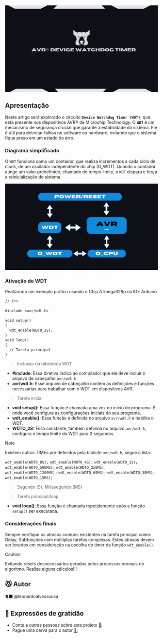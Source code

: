 ![Texto Alternativo](https://raw.githubusercontent.com/leonardoalvessousa/AVR_WDT/refs/heads/main/AVR_BANNER.jpg)

## Apresentação

Neste artigo será explorado o circuito  **`Device Watchdog Timer (WDT)`**, que esta presente nos dispositivos AVR® da Microchip Technology. O **`WDT`** é um mecanismo de segurança crucial que garante a estabilidade do sistema. Ele é útil para detectar falhas no software ou hardware, evitando que o sistema fique preso em um estado de erro.

### Diagrama simplificado

O `WDT` funciona como um contador, que realiza incrementos a cada ciclo de clock, de um oscilador independente do chip (O_WDT). Quando o contador atinge um valor predefinido, chamado de tempo limite, o `WDT` dispara e força a reinicialização do sistema.

![Texto Alternativo](https://raw.githubusercontent.com/leonardoalvessousa/AVR_WDT/refs/heads/main/BlocDiagram.jpg)

### Ativação do WDT

Realizando um exemplo prático usando o Chip ATmega328p na IDE Arduino

```IDE_Arduino
// C++

#include <avr/wdt.h>

void setup() 
{
  wdt_enable(WDTO_2S);
}
void loop() 
{
  // Tarefa principal
}
```

> Inclusão da biblioteca WDT

- **#include:** Essa diretiva indica ao compilador que ele deve incluir o arquivo de cabeçalho `avr/wdt.h`.
- **avr/wdt.h:** Esse arquivo de cabeçalho contém as definições e funções necessárias para trabalhar com o WDT em dispositivos AVR.

> Tarefa inicial

- **void setup():** Essa função é chamada uma vez no início do programa. É onde você configura as configurações iniciais do seu programa.
-  **wdt_enable():** Essa função é definida no arquivo `avr/wdt.h` e habilita o WDT.
- **WDTO_2S:** Essa constante, também definida no arquivo `avr/wdt.h`, configura o tempo limite do WDT para 2 segundos.

 > [!NOTE]
> Existem outros TIMEs pré definidos pela bibliote `avr/wdt.h`, segue a lista:
>
> `wdt_enable(WDTO_8S);`
> `wdt_enable(WDTO_4S);`
> `wdt_enable(WDTO_1S);`
>  `wdt_enable(WDTO_500MS);`
>  `wdt_enable(WDTO_250MS);`
>  `wdt_enable(WDTO_1200MS);`
>  `wdt_enable(WDTO_60MS);`
>  `wdt_enable(WDTO_30MS);`
>  `wdt_enable(WDTO_15MS);`
>  > Segundo (S), Milissegundo (MS)

> Tarefa principal/loop

- **void loop():** Essa função é chamada repetidamente após a função `setup()` ser executada.

### Considerações finais

Sempre verifique os atrasos comuns existentes na tarefa principal como: Delay; Subfunções com múltiplas tarefas complexas. Estes atrasos devem ser levados em consideração na escolha do timer da função `wdt_enable()`.

> [!CAUTION]
> Evitando resets desnecessários gerados pelos processos normais do algoritmo. Realize alguns cálculos!!!

## 😼 Autor

🐈‍⬛ @leonardoalvessousa

## 🎁 Expressões de gratidão

- Conte a outras pessoas sobre este projeto 📢;
- Pague uma cerva para o autor **[🍺](https://nubank.com.br/cobrar/f7g6w/6755dd2c-8e3d-4c14-9976-b1afefc8ae07)**;
